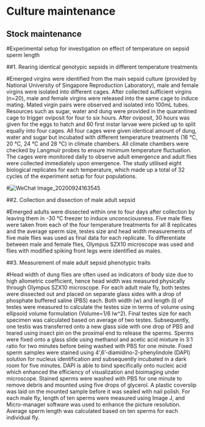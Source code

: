 # Culture maintenance

   ## Stock maintenance

#Experimental setup for investigation on effect of temperature on sepsid sperm length

##1. Rearing identical genotypic sepsids in different temperature treatments

#Emerged virgins were identified from the main sepsid culture (provided by National University of Singapore Reproduction Laboratory), male and female virgins were isolated into different cages. After collected sufficient virgins (n=20), male and female virgins were released into the same cage to induce mating. Mated virgin pairs were observed and isolated into 100mL tubes. Resources such as sugar, water and dung were provided in the quarantined cage to trigger oviposit for four to six hours. After oviposit, 30 hours was given for the eggs to hatch and 60 first instar larvae were picked up to split equally into four cages. All four cages were given identical amount of dung, water and sugar but incubated with different temperature treatments (16 ℃, 20 ℃, 24 ℃ and 28 ℃) in climate chambers. All climate chambers were checked by Langmuir probes to ensure minimum temperature fluctuation. The cages were monitored daily to observe adult emergence and adult flies were collected immediately upon emergence. The study utilised eight biological replicates for each temperature, which made up a total of 32 cycles of the experiment setup for four populations. 

#![WeChat Image_20200924163545](https://user-images.githubusercontent.com/70126145/94122239-e4717380-fe84-11ea-8a62-8ff8c5b06ea0.png)

##2. Collection and dissection of male adult sepsid

#Emerged adults were dissected within one to four days after collection by leaving them in -30 ℃ freezer to induce unconsciousness. Five male flies were taken from each of the four temperature treatments for all 8 replicates and the average sperm size, testes size and head width measurements of five male flies was used as final data for each replicate. To differentiate between male and female flies, Olympus SZX10 microscope was used and flies with modified spiking front legs were identified as males. 


##3. Measurement of male adult sepsid phenotypic traits 

#Head width of dung flies are often used as indicators of body size due to high allometric coefficient, hence head width was measured physically through Olympus SZX10 microscope. For each adult male fly, both testes were dissected out and placed on separate glass sides with a drop of phosphate buffered saline (PBS) each. Both width (w) and length (l) of testes were measured to calculate the testes size in terms of volume using ellipsoid volume formulation (Volume=1/6 lw^2). Final testes size for each specimen was calculated based on average of two testes. Subsequently, one testis was transferred onto a new glass side with one drop of PBS and teared using insect pin on the proximal end to release the sperms. Sperms were fixed onto a glass slide using methanol and acetic acid mixture in 3:1 ratio for two minutes before being washed with PBS for one minute. Fixed sperm samples were stained using 4’,6’-diamidino-2-phenylindole (DAPI) solution for nucleus identification and subsequently incubated in a dark room for five minutes. DAPI is able to bind specifically onto nucleic acid which enhanced the efficiency of visualization and bioimaging under microscope. Stained sperms were washed with PBS for one minute to remove debris and mounted using five drops of glycerol. A plastic coverslip was laid on the mounted sample before it was sealed with nail polish. For each male fly, length of ten sperms were measured using Image J, and Micro-manager software was used to enhance the picture resolution. Average sperm length was calculated based on ten sperms for each individual fly.

